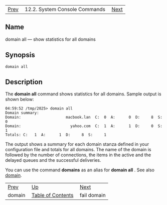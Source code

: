|     |     |     |
| --- | --- | --- |
| [Prev](console_commands.domain)  | 12.2. System Console Commands |  [Next](console_commands.fail_domain.php) |

<a name="console_commands.domain_all"></a>
## Name

domain all — show statistics for all domains

## Synopsis

`domain all`

<a name="idp15955280"></a>
## Description

The **domain all**     command shows statistics for all domains. Sample output is shown below:

```
04:59:52 /tmp/2025> domain all
Domain summary:
Domain:                    macbook.lan  C:  0  A:      0  D:     8  S:     0
Domain:                      yahoo.com  C:  1  A:      1  D:     0  S:     1
Totals: C:   1  A:      1  D:     8  S:     1
```

The output shows a summary for each domain stanza defined in your configuration file and totals for all domains. The name of the domain is followed by the number of connections, the items in the active and the delayed queues and the successful deliveries.

You can use the command **domains** as an alias for **domain all** . See also [domain](console_commands.domain "domain").

|     |     |     |
| --- | --- | --- |
| [Prev](console_commands.domain)  | [Up](console.commands.non-module.php) |  [Next](console_commands.fail_domain.php) |
| domain  | [Table of Contents](index) |  fail domain |
